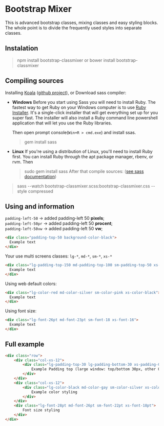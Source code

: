 # Bootstrap Mixer

This is advanced bootstrap classes, mixing classes and easy styling blocks.<br />
The whole point is to divide the frequently used styles into separate classes.

## Instalation

> npm install bootstrap-classmixer
or
> bower install bootstrap-classmixer

## Compiling sources

Installing [Koala](http://koala-app.com/) ([github project](https://github.com/oklai/koala/)), or
Download sass compiler:
* **Windows**
    Before you start using Sass you will need to install Ruby. The fastest way to get Ruby on your Windows computer is to use [Ruby Installer](https://rubyinstaller.org/). It's a single-click installer that will get everything set up for you super fast.
    The installer will also install a Ruby command line powershell application that will let you use the Ruby libraries.

    Then open prompt console(`Win+R > cmd.exe`) and install ssas.
    > gem install sass
* **Linux**
    If you're using a distribution of Linux, you'll need to install Ruby first. You can install Ruby through the apt package manager, rbenv, or rvm.
    Then 
    > sudo gem install sass
After that compile sources: ([see sass documentation](http://sass-lang.com/))
> sass --watch bootstrap-classmixer.scss:bootstrap-classmixer.css --style compressed

## Using and information

`padding-left-50` -> added padding-left 50 **pixels**;<br />
`padding-left-50pr` -> added padding-left 50 **procent**;<br />
`padding-left-50vw` -> added padding-left 50 **vw**;<br />

```html
<div class="padding-top-50 background-color-black">
  Example text
</div>
```
Your use multi screens classes: `lg-*`, `md-*`, `sm-*`, `xs-*`
```html
<div class="lg-padding-top-150 md-padding-top-100 sm-padding-top-50 xs-padding-top-0">
  Example text
</div>
```
Using web default colors:
```html
<div class="lg-color-red md-color-silver sm-color-pink xs-color-black">
  Example text
</div>
```
Using font size:
```html
<div class="lg-font-26pt md-font-23pt sm-font-18 xs-font-16">
  Example text
</div>
```
## Full example
```html
<div class="row">
    <div class="col-xs-12">
        <div class="lg-padding-top-30 lg-padding-bottom-30 xs-padding-0">
            Example Padding top (large window: top/bottom 30px, other 0px)
        </div>
    </div>
    <div class="col-xs-12">
        <div class="lg-color-black md-color-gay sm-color-silver xs-color-white sm-backgroun-white xs-background-black">
            Example color styling
        </div>
    </div>
    <div class="lg-font-28pt md-font-26pt sm-font-22pt xs-font-18pt">
        Font size styling
    </div>
</div>
````